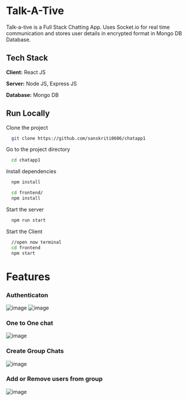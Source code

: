 
# Talk-A-Tive

Talk-a-tive is a Full Stack Chatting App.
Uses Socket.io for real time communication and stores user details in encrypted format in Mongo DB Database.
## Tech Stack

**Client:** React JS

**Server:** Node JS, Express JS

**Database:** Mongo DB
  

## Run Locally

Clone the project

```bash
  git clone https://github.com/sanskriti0606/chatapp1
```

Go to the project directory

```bash
  cd chatapp1
```

Install dependencies

```bash
  npm install
```

```bash
  cd frontend/
  npm install
```

Start the server

```bash
  npm run start
```
Start the Client

```bash
  //open now terminal
  cd frontend
  npm start
```

  
# Features

### Authenticaton
![image](https://github.com/user-attachments/assets/614d910e-46db-466b-b695-a36362ada6a7)
![image](https://github.com/user-attachments/assets/de35b2a2-b18b-42be-b15b-1454ae9b169b)
### One to One chat
![image](https://github.com/user-attachments/assets/c19d5b74-d6d6-4326-b22f-cf2da78240d7)
### Create Group Chats
![image](https://github.com/user-attachments/assets/14d746da-b7dc-445f-96aa-d9fc69e6f73b)
### Add or Remove users from group
![image](https://github.com/user-attachments/assets/680a1070-b01c-45b8-bba0-678724d81645)


  

